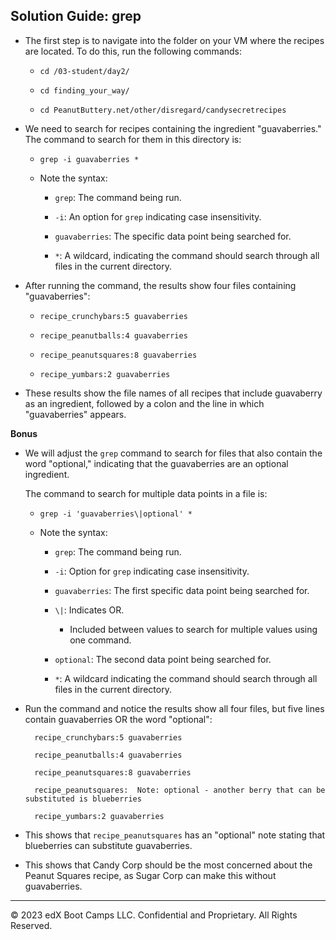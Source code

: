 ## Solution Guide: grep 

- The first step is to navigate into the folder on your VM where the recipes are located. To do this, run the following commands:
 
  - `cd /03-student/day2/`

  - `cd finding_your_way/`

  - `cd PeanutButtery.net/other/disregard/candysecretrecipes`

- We need to search for recipes containing the ingredient "guavaberries." The command to search for them in this directory is:

  - `grep -i guavaberries *`
     
  - Note the syntax:

     - `grep`: The command being run.

     - `-i`: An option for `grep` indicating case insensitivity.

     - `guavaberries`: The specific data point being searched for.

     - `*`: A wildcard, indicating the command should search through all files in the current directory. 
     
- After running the command, the results show four files containing "guavaberries":

  - `recipe_crunchybars:5 guavaberries`

  - `recipe_peanutballs:4 guavaberries`

  - `recipe_peanutsquares:8 guavaberries`

  - `recipe_yumbars:2 guavaberries`
        
 - These results show the file names of all recipes that include guavaberry as an ingredient, followed by a colon and the line in which "guavaberries" appears.    
      
**Bonus** 

- We will adjust the `grep` command to search for files that also contain the word "optional," indicating that the guavaberries are an optional ingredient. 

    The command to search for multiple data points in a file is:  

  - `grep -i 'guavaberries\|optional' *`
       
  - Note the syntax:

     - `grep`: The command being run.

     - `-i`: Option for `grep` indicating case insensitivity.

     - `guavaberries`: The first specific data point being searched for.

     - `\|`: Indicates OR. 

       - Included between values to search for multiple values using one command.

     -   `optional`: The second data point being searched for.

     - `*`: A wildcard indicating the command should search through all files in the current directory. 

-  Run the command and notice the results show all four files, but five lines contain guavaberries OR the word "optional":

         recipe_crunchybars:5 guavaberries

         recipe_peanutballs:4 guavaberries

         recipe_peanutsquares:8 guavaberries

         recipe_peanutsquares:  Note: optional - another berry that can be substituted is blueberries

         recipe_yumbars:2 guavaberries

- This shows that `recipe_peanutsquares` has an "optional" note stating that blueberries can substitute guavaberries.

- This shows that Candy Corp should be the most concerned about the Peanut Squares recipe, as Sugar Corp can make this without guavaberries.

--- 

© 2023 edX Boot Camps LLC. Confidential and Proprietary. All Rights Reserved.
